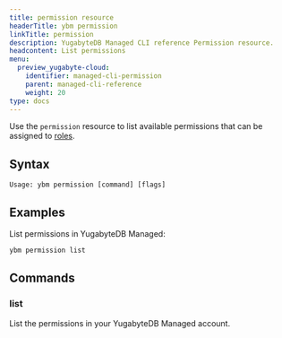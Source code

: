 ```yaml
---
title: permission resource
headerTitle: ybm permission
linkTitle: permission
description: YugabyteDB Managed CLI reference Permission resource.
headcontent: List permissions
menu:
  preview_yugabyte-cloud:
    identifier: managed-cli-permission
    parent: managed-cli-reference
    weight: 20
type: docs
---
```


Use the `permission` resource to list available permissions that can be assigned to [roles](../../../../managed-security/managed-roles/).

## Syntax

```text
Usage: ybm permission [command] [flags]
```

## Examples

List permissions in YugabyteDB Managed:

```sh
ybm permission list
```

## Commands

### list

List the permissions in your YugabyteDB Managed account.

